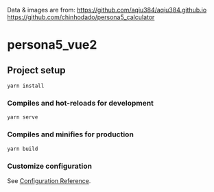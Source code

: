 Data & images are from:
https://github.com/aqiu384/aqiu384.github.io
https://github.com/chinhodado/persona5_calculator

# persona5_vue2

## Project setup
```
yarn install
```

### Compiles and hot-reloads for development
```
yarn serve
```

### Compiles and minifies for production
```
yarn build
```

### Customize configuration
See [Configuration Reference](https://cli.vuejs.org/config/).

